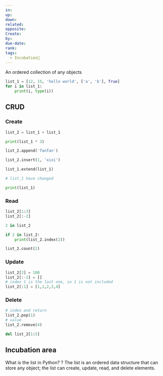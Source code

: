 ```yaml
---
in: 
up: 
down: 
related: 
opposite: 
Create: 
by: 
due-date: 
rank: 
tags:
  - Incubation🌱
---
```

An ordered collection of any objects
```python
list_1 = [12, 15, 'hello world', ['a', 'b'], True]  
for i in list_1:  
    print(i, type(i))
```

## CRUD
### Create
```python
list_2 = list_1 + list_1

print(list_1 * 3)

list_2.append('fanfan')

list_2.insert(1, 'xixi')

list_1.extend(list_1)

# list_1 have changed

print(list_1)

```

### Read

```python
list_2[1:3]
list_2[:-2]

2 in list_2

if 2 in list_2:
	print(list_2.index(2))

list_2.count(2)

```
### Update
```python
list_2[2] = 100
list_2[:-2] = []
# index 1 is the last one, so 1 is not included
list_2[:1] = [1,1,2,3,4]

```

### Delete

```python
# index and return
list_2.pop(1)
# value
list_2.remove(4)

del list_2[1:5]

```
## Incubation area

What is the list in Python?
?
The list is an ordered data structure that can store any object; the list can create, update, read, and delete elements.
<!--SR:!2024-04-26,4,270--> 